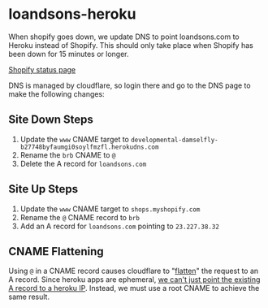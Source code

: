 # loandsons-heroku
When shopify goes down, we update DNS to point loandsons.com to Heroku instead of Shopify. This should only take place when Shopify has been down for 15 minutes or longer. 

[Shopify status page](https://status.shopify.com/)

DNS is managed by cloudflare, so login there and go to the DNS page to make the following changes:

## Site Down Steps
1. Update the `www` CNAME target to `developmental-damselfly-b27748byfaumgi0soylfmzfl.herokudns.com`
2. Rename the `brb` CNAME to `@`
3. Delete the A record for `loandsons.com`

## Site Up Steps
1. Update the `www` CNAME target to `shops.myshopify.com`
2. Rename the `@` CNAME record to `brb`
3. Add an A record for `loandsons.com` pointing to `23.227.38.32`

## CNAME Flattening
Using `@` in a CNAME record causes cloudflare to "[flatten](https://support.cloudflare.com/hc/en-us/articles/200169056-Does-CloudFlare-support-CNAME-APEX-at-the-root-)" the request to an A record. Since heroku apps are ephemeral, [we can't just point the existing A record to a heroku IP](https://devcenter.heroku.com/articles/custom-domains#add-a-custom-root-domain). Instead, we must use a root CNAME to achieve the same result. 